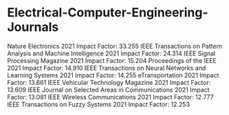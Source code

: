 # Electrical-Computer-Engineering-Journals


Nature Electronics
2021 Impact Factor: 33.255
IEEE Transactions on Pattern Analysis and Machine Intelligence
2021 Impact Factor: 24.314
IEEE Signal Processing Magazine
2021 Impact Factor: 15.204
Proceedings of the IEEE
2021 Impact Factor: 14.910
IEEE Transactions on Neural Networks and Learning Systems
2021 Impact Factor: 14.255
eTransportation
2021 Impact Factor: 13.661
IEEE Vehicular Technology Magazine
2021 Impact Factor: 13.609
IEEE Journal on Selected Areas in Communications
2021 Impact Factor: 13.081
IEEE Wireless Communications
2021 Impact Factor: 12.777
IEEE Transactions on Fuzzy Systems
2021 Impact Factor: 12.253
